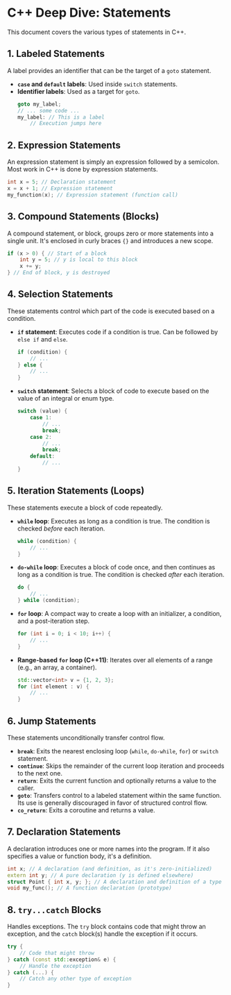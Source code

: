 # C++ Deep Dive: Statements

This document covers the various types of statements in C++.

## 1. Labeled Statements

A label provides an identifier that can be the target of a `goto` statement.

- **`case` and `default` labels**: Used inside `switch` statements.
- **Identifier labels**: Used as a target for `goto`.
    ```cpp
    goto my_label;
    // ... some code ...
    my_label: // This is a label
        // Execution jumps here
    ```

## 2. Expression Statements

An expression statement is simply an expression followed by a semicolon. Most work in C++ is done by expression statements.

```cpp
int x = 5; // Declaration statement
x = x + 1; // Expression statement
my_function(x); // Expression statement (function call)
```

## 3. Compound Statements (Blocks)

A compound statement, or block, groups zero or more statements into a single unit. It's enclosed in curly braces `{}` and introduces a new scope.

```cpp
if (x > 0) { // Start of a block
    int y = 5; // y is local to this block
    x += y;
} // End of block, y is destroyed
```

## 4. Selection Statements

These statements control which part of the code is executed based on a condition.

- **`if` statement**: Executes code if a condition is true. Can be followed by `else if` and `else`.
    ```cpp
    if (condition) {
        // ...
    } else {
        // ...
    }
    ```
- **`switch` statement**: Selects a block of code to execute based on the value of an integral or enum type.
    ```cpp
    switch (value) {
        case 1:
            // ...
            break;
        case 2:
            // ...
            break;
        default:
            // ...
    }
    ```

## 5. Iteration Statements (Loops)

These statements execute a block of code repeatedly.

- **`while` loop**: Executes as long as a condition is true. The condition is checked *before* each iteration.
    ```cpp
    while (condition) {
        // ...
    }
    ```
- **`do-while` loop**: Executes a block of code once, and then continues as long as a condition is true. The condition is checked *after* each iteration.
    ```cpp
    do {
        // ...
    } while (condition);
    ```
- **`for` loop**: A compact way to create a loop with an initializer, a condition, and a post-iteration step.
    ```cpp
    for (int i = 0; i < 10; i++) {
        // ...
    }
    ```
- **Range-based `for` loop (C++11)**: Iterates over all elements of a range (e.g., an array, a container).
    ```cpp
    std::vector<int> v = {1, 2, 3};
    for (int element : v) {
        // ...
    }
    ```

## 6. Jump Statements

These statements unconditionally transfer control flow.

- **`break`**: Exits the nearest enclosing loop (`while`, `do-while`, `for`) or `switch` statement.
- **`continue`**: Skips the remainder of the current loop iteration and proceeds to the next one.
- **`return`**: Exits the current function and optionally returns a value to the caller.
- **`goto`**: Transfers control to a labeled statement within the same function. Its use is generally discouraged in favor of structured control flow.
- **`co_return`**: Exits a coroutine and returns a value.

## 7. Declaration Statements

A declaration introduces one or more names into the program. If it also specifies a value or function body, it's a definition.

```cpp
int x; // A declaration (and definition, as it's zero-initialized)
extern int y; // A pure declaration (y is defined elsewhere)
struct Point { int x, y; }; // A declaration and definition of a type
void my_func(); // A function declaration (prototype)
```

## 8. `try...catch` Blocks

Handles exceptions. The `try` block contains code that might throw an exception, and the `catch` block(s) handle the exception if it occurs.

```cpp
try {
    // Code that might throw
} catch (const std::exception& e) {
    // Handle the exception
} catch (...) {
    // Catch any other type of exception
}
```
